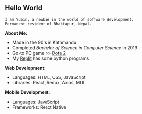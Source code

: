 ## **Hello World**  

```
I am Yubin, a newbie in the world of software development.  
Permanent resident of Bhaktapur, Nepal.  
```

**About Me:**  
- Made in the 90's in Kathmandu
- Completed *Bachelor of Science in Computer Science* in 2019
- Go-to PC game >> [Dota 2](https://www.dota2.com/home)
- My [Replit](https://replit.com/@YubinKarki) has some python programs  

**Web Development:**  
- Languages: HTML, CSS, JavaScript  
- Libraries: React, Redux, Axios, MUI  

**Mobile Development:**  
- Languages: JavaScript
- Frameworks: React Native
